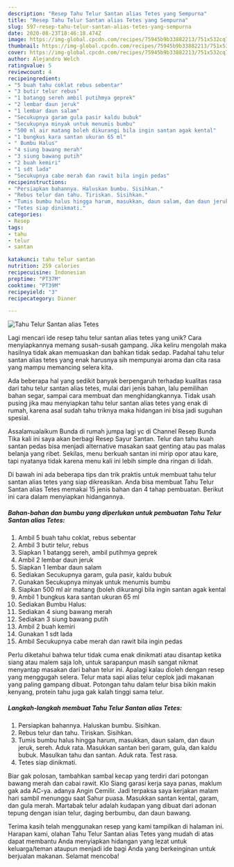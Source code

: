 ```yaml
---
description: "Resep Tahu Telur Santan alias Tetes yang Sempurna"
title: "Resep Tahu Telur Santan alias Tetes yang Sempurna"
slug: 597-resep-tahu-telur-santan-alias-tetes-yang-sempurna
date: 2020-08-23T18:46:18.474Z
image: https://img-global.cpcdn.com/recipes/75945b9b33882213/751x532cq70/tahu-telur-santan-alias-tetes-foto-resep-utama.jpg
thumbnail: https://img-global.cpcdn.com/recipes/75945b9b33882213/751x532cq70/tahu-telur-santan-alias-tetes-foto-resep-utama.jpg
cover: https://img-global.cpcdn.com/recipes/75945b9b33882213/751x532cq70/tahu-telur-santan-alias-tetes-foto-resep-utama.jpg
author: Alejandro Welch
ratingvalue: 5
reviewcount: 4
recipeingredient:
- "5 buah tahu coklat rebus sebentar"
- "3 butir telur rebus"
- "1 batangg sereh ambil putihmya geprek"
- "2 lembar daun jeruk"
- "1 lembar daun salam"
- "Secukupnya garam gula pasir kaldu bubuk"
- "Secukupnya minyak untuk menumis bumbu"
- "500 ml air matang boleh dikurangi bila ingin santan agak kental"
- "1 bungkus kara santan ukuran 65 ml"
- " Bumbu Halus"
- "4 siung bawang merah"
- "3 siung bawang putih"
- "2 buah kemiri"
- "1 sdt lada"
- "Secukupnya cabe merah dan rawit bila ingin pedas"
recipeinstructions:
- "Persiapkan bahannya. Haluskan bumbu. Sisihkan."
- "Rebus telur dan tahu. Tiriskan. Sisihkan."
- "Tumis bumbu halus hingga harum, masukkan, daun salam, dan daun jeruk, sereh. Aduk rata. Masukkan santan beri garam, gula, dan kaldu bubuk. Masulkan tahu dan santan. Aduk rata. Test rasa."
- "Tetes siap dinikmati."
categories:
- Resep
tags:
- tahu
- telur
- santan

katakunci: tahu telur santan 
nutrition: 259 calories
recipecuisine: Indonesian
preptime: "PT37M"
cooktime: "PT39M"
recipeyield: "3"
recipecategory: Dinner

---
```



![Tahu Telur Santan alias Tetes](https://img-global.cpcdn.com/recipes/75945b9b33882213/751x532cq70/tahu-telur-santan-alias-tetes-foto-resep-utama.jpg)

Lagi mencari ide resep tahu telur santan alias tetes yang unik? Cara menyiapkannya memang susah-susah gampang. Jika keliru mengolah maka hasilnya tidak akan memuaskan dan bahkan tidak sedap. Padahal tahu telur santan alias tetes yang enak harusnya sih mempunyai aroma dan cita rasa yang mampu memancing selera kita.

Ada beberapa hal yang sedikit banyak berpengaruh terhadap kualitas rasa dari tahu telur santan alias tetes, mulai dari jenis bahan, lalu pemilihan bahan segar, sampai cara membuat dan menghidangkannya. Tidak usah pusing jika mau menyiapkan tahu telur santan alias tetes yang enak di rumah, karena asal sudah tahu triknya maka hidangan ini bisa jadi suguhan spesial.

Assalamualaikum Bunda di rumah jumpa lagi yc di Channel Resep Bunda Tika kali ini saya akan berbagi Resep Sayur Santan. Telur dan tahu kuah santan pedas bisa menjadi alternative masakan saat genting atau pas malas belanja yang ribet. Sekilas, menu berkuah santan ini mirip opor atau kare, tapi nyatanya tidak karena menu kali ini lebih simple dna ringan di lidah.


Di bawah ini ada beberapa tips dan trik praktis untuk membuat tahu telur santan alias tetes yang siap dikreasikan. Anda bisa membuat Tahu Telur Santan alias Tetes memakai 15 jenis bahan dan 4 tahap pembuatan. Berikut ini cara dalam menyiapkan hidangannya.

<!--inarticleads1-->

##### Bahan-bahan dan bumbu yang diperlukan untuk pembuatan Tahu Telur Santan alias Tetes:

1. Ambil 5 buah tahu coklat, rebus sebentar
1. Ambil 3 butir telur, rebus
1. Siapkan 1 batangg sereh, ambil putihmya geprek
1. Ambil 2 lembar daun jeruk
1. Siapkan 1 lembar daun salam
1. Sediakan Secukupnya garam, gula pasir, kaldu bubuk
1. Gunakan Secukupnya minyak untuk menumis bumbu
1. Siapkan 500 ml air matang (boleh dikurangi bila ingin santan agak kental
1. Ambil 1 bungkus kara santan ukuran 65 ml
1. Sediakan  Bumbu Halus:
1. Sediakan 4 siung bawang merah
1. Sediakan 3 siung bawang putih
1. Ambil 2 buah kemiri
1. Gunakan 1 sdt lada
1. Ambil Secukupnya cabe merah dan rawit bila ingin pedas


Perlu diketahui bahwa telur tidak cuma enak dinikmati atau disantap ketika siang atau malem saja loh, untuk sarapanpun masih sangat nikmat menyantap masakan dari bahan telur ini. Apalagi kalau dioleh dengan resep yang menggugah selera. Telur mata sapi alias telur ceplok jadi makanan yang paling gampang dibuat. Potongan tahu dalam telur bisa bikin makin kenyang, protein tahu juga gak kalah tinggi sama telur. 

<!--inarticleads2-->

##### Langkah-langkah membuat Tahu Telur Santan alias Tetes:

1. Persiapkan bahannya. Haluskan bumbu. Sisihkan.
1. Rebus telur dan tahu. Tiriskan. Sisihkan.
1. Tumis bumbu halus hingga harum, masukkan, daun salam, dan daun jeruk, sereh. Aduk rata. Masukkan santan beri garam, gula, dan kaldu bubuk. Masulkan tahu dan santan. Aduk rata. Test rasa.
1. Tetes siap dinikmati.


Biar gak polosan, tambahkan sambal kecap yang terdiri dari potongan bawang merah dan cabai rawit. Klo Siang garasi kerja saya panas, maklum gak ada AC-ya. adanya Angin Cemilir. Jadi terpaksa saya kerjakan malam hari sambil menunggu saat Sahur puasa. Masukkan santan kental, garam, dan gula merah. Martabak telur adalah kudapan yang dibuat dari adonan tepung dengan isian telur, daging berbumbu, dan daun bawang. 

Terima kasih telah menggunakan resep yang kami tampilkan di halaman ini. Harapan kami, olahan Tahu Telur Santan alias Tetes yang mudah di atas dapat membantu Anda menyiapkan hidangan yang lezat untuk keluarga/teman ataupun menjadi ide bagi Anda yang berkeinginan untuk berjualan makanan. Selamat mencoba!

